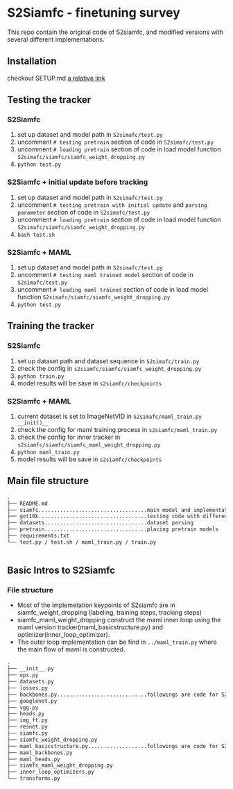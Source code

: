 # S2Siamfc - finetuning survey
This repo contain the original code of S2siamfc, and modified versions with several different implementations.
## Installation
checkout SETUP.md [a relative link](SETUP.md)
## Testing the tracker
### S2Siamfc
1. set up dataset and model path in ```S2simafc/test.py```
2. uncomment ```# testing pretrain``` section of code in ```S2simafc/test.py```
3. uncomment ```# loading pretrain``` section of code in load model function ```S2simafc/siamfc/siamfc_weight_dropping.py```
4. ```python test.py```

### S2Siamfc + initial update before tracking
1. set up dataset and model path in ```S2simafc/test.py```
2. uncomment ```# testing pretrain with initial update``` and ```parsing parameter``` section of code in ```S2simafc/test.py```
3. uncomment ```# loading pretrain``` section of code in load model function ```S2simafc/siamfc/siamfc_weight_dropping.py```
4. ```bash test.sh```

### S2Siamfc +  MAML
1. set up dataset and model path in ```S2simafc/test.py```
2. uncomment ```# testing maml trained model``` section of code in ```S2simafc/test.py```
3. uncomment ```# loading maml trained``` section of code in load model function ```S2simafc/siamfc/siamfc_weight_dropping.py```
4. ```python test.py```


## Training the tracker
### S2Siamfc
1. set up dataset path and dataset sequence in ```S2simafc/train.py```
2. check the config in ```s2siamfc/siamfc/siamfc_weight_dropping.py```
3. ```python train.py```
4. model results will be save in ```s2siamfc/checkpoints```

### S2Siamfc + MAML
1. current dataset is set to ImageNetVID in ```S2simafc/maml_train.py   __init()__```
2. check the config for maml training process in ```s2siamfc/maml_train.py```
3. check the config for inner tracker in ```s2siamfc/siamfc/siamfc_maml_weight_dropping.py```
4. ```python maml_train.py```
5. model results will be save in ```s2siamfc/checkpoints```


## Main file structure
```bash
.
├── README.md
├── siamfc...................................main model and implementation
├── got10k...................................testing code with different datasets
├── datasets.................................dataset parsing
├── pretrain.................................placing pretrain models
├── requirements.txt
└── test.py / test.sh / maml_train.py / train.py
 
```
## Basic Intros to S2Siamfc
### File structure
* Most of the implemetation keypoints  of S2siamfc are in siamfc_weight_dropping (labeling, training steps, tracking steps)
* siamfc_maml_weight_dropping construct the maml inner loop using the maml version tracker(maml_basicstructure.py) and optimizer(inner_loop_optimizer).<br>
* The outer loop implementation can be find in ```../maml_train.py``` where the main flow of maml is constructed.

```bash
.
├── __init__.py
├── ops.py
├── datasets.py
├── losses.py
├── backbones.py.............................followings are code for S2siamfc implementation
├── googlenet.py
├── vgg.py
├── heads.py
├── img_ft.py
├── resnet.py
├── siamfc.py
├── siamfc_weight_dropping.py
├── maml_basicstructure.py...................followings are code for S2siamfc + MAML++ implementation 
├── maml_backbones.py 
├── maml_heads.py
├── siamfc_maml_weight_dropping.py
├── inner_loop_optimizers.py
└── transforms.py
```
